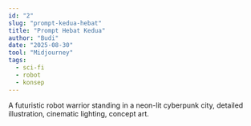 ```yaml
---
id: "2"
slug: "prompt-kedua-hebat"
title: "Prompt Hebat Kedua"
author: "Budi"
date: "2025-08-30"
tool: "Midjourney"
tags:
  - sci-fi
  - robot
  - konsep
---
```


A futuristic robot warrior standing in a neon-lit cyberpunk city, detailed illustration, cinematic lighting, concept art.
